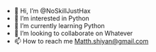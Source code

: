 - 👋 Hi, I’m @NoSkillJustHax
- 👀 I’m interested in Python
- 🌱 I’m currently learning Python
- 💞️ I’m looking to collaborate on Whatever
- 📫 How to reach me Matth.shiyan@gmail.com

<!---
NoSkillJustHax/NoSkillJustHax is a ✨ special ✨ repository because its `README.md` (this file) appears on your GitHub profile.
You can click the Preview link to take a look at your changes.
--->
